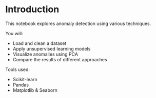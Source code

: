 # Introduction

This notebook explores anomaly detection using various techniques.

You will:
- Load and clean a dataset
- Apply unsupervised learning models
- Visualize anomalies using PCA
- Compare the results of different approaches

Tools used:
- Scikit-learn
- Pandas
- Matplotlib & Seaborn
